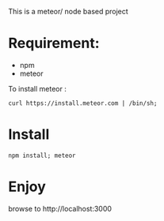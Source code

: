 This is a meteor/ node based project 

# Requirement:
- npm
- meteor

To install meteor :
```
curl https://install.meteor.com | /bin/sh;
```

# Install
```
npm install; meteor
```

# Enjoy
browse to http://localhost:3000

